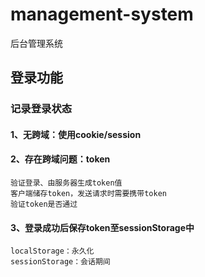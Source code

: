 # management-system
后台管理系统

## 登录功能
### 记录登录状态
#### 1、无跨域：使用cookie/session
#### 2、存在跨域问题：token
    验证登录、由服务器生成token值
    客户端储存token，发送请求时需要携带token
    验证token是否通过

#### 3、登录成功后保存token至sessionStorage中
    localStorage：永久化
    sessionStorage：会话期间
